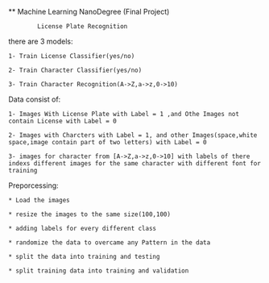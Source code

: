 

** Machine Learning NanoDegree (Final Project)

			License Plate Recognition

there are 3 models:

	1- Train License Classifier(yes/no)

	2- Train Character Classifier(yes/no)

	3- Train Character Recognition(A->Z,a->z,0->10)

Data consist of:

	1- Images With License Plate with Label = 1 ,and Othe Images not contain License with Label = 0

	2- Images with Charcters with Label = 1, and other Images(space,white space,image contain part of two letters) with Label = 0

	3- images for character from [A->Z,a->z,0->10] with labels of there indexs different images for the same character with different font for training 

Preporcessing:

	* Load the images 

	* resize the images to the same size(100,100)

	* adding labels for every different class

	* randomize the data to overcame any Pattern in the data

	* split the data into training and testing

	* split training data into training and validation


